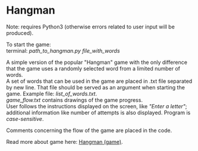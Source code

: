 # Hangman

Note: requires Python3 (otherwise errors related to user input will be produced).

To start the game:<br />
terminal:    *path_to_hangman.py file_with_words*

A simple version of the popular "Hangman" game with the only difference that the game uses a randomly selected word from a limited number of words.<br /> 
A set of words that can be used in the game are placed in .txt file separated by new line. That file should be served as an argument when starting the game. Example file: *list_of_words.txt*. <br />
*game_flow.txt* contains drawings of the game progress. <br />
User follows the instructions displayed on the screen, like *"Enter a letter"*; additional information like number of attempts is also displayed. Program is *case-sensitive*.<br />

Comments concerning the flow of the game are placed in the code.

Read more about game here: [Hangman (game)](https://en.wikipedia.org/wiki/Hangman_(game)).
